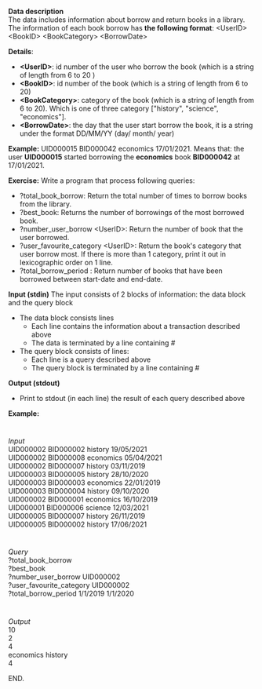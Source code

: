 **Data description**\
The data includes information about borrow and return books in a library. The information of each book borrow has **the following format**:
\<UserID>   \<BookID>  \<BookCategory>   \<BorrowDate>  

**Details**:
- **\<UserID>**: id number of the user who borrow the book (which is a string of length from 6 to 20 )
-	**\<BookID>**: id number of the book (which is a string of length from 6 to 20)
-	**\<BookCategory>**: category of the book (which is a string of length from 6 to 20). Which is one of three category ["history", "science", "economics"].
-	**\<BorrowDate>**: the day that the user start borrow the book, it is a string under the format DD/MM/YY  (day/ month/ year)

**Example:** UID000015 BID000042 economics 17/01/2021. Means that: the user **UID000015** started borrowing the **economics** book **BID000042** at 17/01/2021.

**Exercise:**
Write a program that process following queries: 
-  ?total_book_borrow: Return the total number of times to borrow books from the library.
-  ?best_book: Returns the number of borrowings of the most borrowed book.
-  ?number_user_borrow \<UserID>: Return the number of book that the user borrowed.
-  ?user_favourite_category \<UserID>: Return the book's category that user borrow most. If there is more than 1 category, print it out in lexicographic order on 1 line.
-  ?total_borrow_period <start-date> <end-date>: Return number of books that have been borrowed between start-date and end-date.

  
**Input (stdin)**
The input consists of 2 blocks of information: the data block and the query block
-	The data block consists lines
    -	Each line contains the information about a transaction described above
    -	The data is terminated by a line containing #
-	The query block consists of lines:
    -	Each line is a query described above
    -	The query block is terminated by a line containing #

**Output (stdout)**
-	Print to stdout (in each line) the result of each query described above

**Example:**
 #
_Input_\
UID000002 BID000002 history 19/05/2021\
UID000002 BID000008 economics 05/04/2021\
UID000002 BID000007 history 03/11/2019\
UID000003 BID000005 history 28/10/2020\
UID000003 BID000003 economics 22/01/2019\
UID000003 BID000004 history 09/10/2020\
UID000002 BID000001 economics 16/10/2019\
UID000001 BID000006 science 12/03/2021\
UID000005 BID000007 history 26/11/2019\
UID000005 BID000002 history 17/06/2021
 
#
_Query_\
?total_book_borrow\
?best_book\
?number_user_borrow UID000002\
?user_favourite_category UID000002\
?total_borrow_period 1/1/2019 1/1/2020

#
_Output_\
10\
2\
4\
economics history\
4

END.
